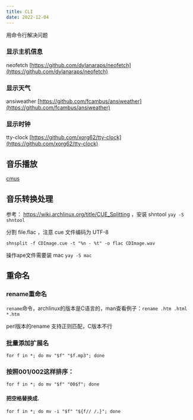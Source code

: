 ```yaml
---
title: CLI
date: 2022-12-04
---
```


用命令行解决问题

### 显示主机信息

neofetch [https://github.com/dylanaraps/neofetch](https://github.com/dylanaraps/neofetch)

### 显示天气

ansiweather [https://github.com/fcambus/ansiweather](https://github.com/fcambus/ansiweather)

### 显示时钟

tty-clock [https://github.com/xorg62/tty-clock](https://github.com/xorg62/tty-clock)

## 音乐播放

[cmus](https://github.com/cmus/cmus)

## 音乐转换处理

参考： https://wiki.archlinux.org/title/CUE_Splitting ，安装 shntool `yay -S shntool`

分割 file.flac ，注意 cue 文件编码为 UTF-8

`shnsplit -f CDImage.cue -t "%n - %t" -o flac CDImage.wav`

操作ape文件需要装 mac `yay -S mac`

## 重命名

### rename重命名

`rename`命令，archlinux的版本是C语言的，man查看例子：`rename .htm .html *.htm`

perl版本的rename 支持正则匹配，C版本不行

### 批量添加扩展名

`for f in *; do mv "$f" "$f.mp3"; done`

### 按照001/002这样排序：

`for f in *; do mv "$f" "00$f"; done`

#### 把空格替换成.

`for f in *; do mv -i "$f" "${f// /.}"; done`

